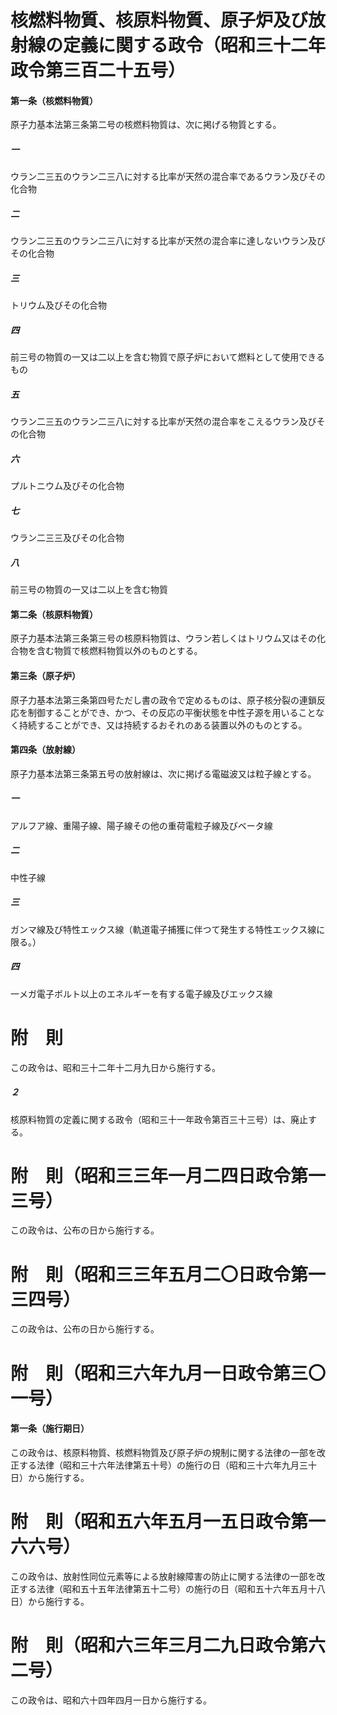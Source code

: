 # 核燃料物質、核原料物質、原子炉及び放射線の定義に関する政令（昭和三十二年政令第三百二十五号）
#### 第一条（核燃料物質）
原子力基本法第三条第二号の核燃料物質は、次に掲げる物質とする。
##### 一
ウラン二三五のウラン二三八に対する比率が天然の混合率であるウラン及びその化合物
##### 二
ウラン二三五のウラン二三八に対する比率が天然の混合率に達しないウラン及びその化合物
##### 三
トリウム及びその化合物
##### 四
前三号の物質の一又は二以上を含む物質で原子炉において燃料として使用できるもの
##### 五
ウラン二三五のウラン二三八に対する比率が天然の混合率をこえるウラン及びその化合物
##### 六
プルトニウム及びその化合物
##### 七
ウラン二三三及びその化合物
##### 八
前三号の物質の一又は二以上を含む物質
#### 第二条（核原料物質）
原子力基本法第三条第三号の核原料物質は、ウラン若しくはトリウム又はその化合物を含む物質で核燃料物質以外のものとする。
#### 第三条（原子炉）
原子力基本法第三条第四号ただし書の政令で定めるものは、原子核分裂の連鎖反応を制御することができ、かつ、その反応の平衡状態を中性子源を用いることなく持続することができ、又は持続するおそれのある装置以外のものとする。
#### 第四条（放射線）
原子力基本法第三条第五号の放射線は、次に掲げる電磁波又は粒子線とする。
##### 一
アルフア線、重陽子線、陽子線その他の重荷電粒子線及びベータ線
##### 二
中性子線
##### 三
ガンマ線及び特性エックス線（軌道電子捕獲に伴つて発生する特性エックス線に限る。）
##### 四
一メガ電子ボルト以上のエネルギーを有する電子線及びエックス線
# 附　則
この政令は、昭和三十二年十二月九日から施行する。
##### ２
核原料物質の定義に関する政令（昭和三十一年政令第百三十三号）は、廃止する。
# 附　則（昭和三三年一月二四日政令第一三号）
この政令は、公布の日から施行する。
# 附　則（昭和三三年五月二〇日政令第一三四号）
この政令は、公布の日から施行する。
# 附　則（昭和三六年九月一日政令第三〇一号）
#### 第一条（施行期日）
この政令は、核原料物質、核燃料物質及び原子炉の規制に関する法律の一部を改正する法律（昭和三十六年法律第五十号）の施行の日（昭和三十六年九月三十日）から施行する。
# 附　則（昭和五六年五月一五日政令第一六六号）
この政令は、放射性同位元素等による放射線障害の防止に関する法律の一部を改正する法律（昭和五十五年法律第五十二号）の施行の日（昭和五十六年五月十八日）から施行する。
# 附　則（昭和六三年三月二九日政令第六二号）
この政令は、昭和六十四年四月一日から施行する。
